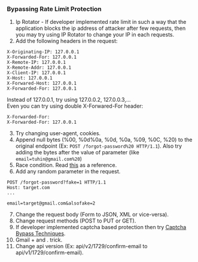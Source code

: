 ### **Bypassing Rate Limit Protection**
1. Ip Rotator - If developer implemented rate limit in such a way that the application blocks the ip address of attacker after few requests, then you may try using IP Rotator to change your IP in each requests.
2. Add the following headers in the request:
```
X-Originating-IP: 127.0.0.1
X-Forwarded-For: 127.0.0.1
X-Remote-IP: 127.0.0.1
X-Remote-Addr: 127.0.0.1
X-Client-IP: 127.0.0.1
X-Host: 127.0.0.1
X-Forwared-Host: 127.0.0.1
X-Forwarded-For: 127.0.0.1
```
Instead of 127.0.0.1, try using 127.0.0.2, 127.0.0.3,...  
Even you can try using double X-Forwared-For header:
```
X-Forwarded-For:
X-Forwarded-For: 127.0.0.1
```
3. Try changing user-agent, cookies.
4. Append null bytes (%00, %0d%0a, %0d, %0a, %09, %0C, %20) to the original endpoint (Ex: ```POST /forgot-password%20 HTTP/1.1```). 
Also try adding the bytes after the value of parameter (like ```email=tuhin@gmail.com%20```)
5. Race condition. Read [this](https://thezerohack.com/how-i-might-have-hacked-any-microsoft-account) as a reference.
6. Add any random parameter in the request.
```
POST /forgot-password?fake=1 HTTP/1.1
Host: target.com
...

email=target@gmail.com&alsofake=2
```
7. Change the request body (Form to JSON, XML or vice-versa).
8. Change request methods (POST to PUT or GET).
9. If developer implemented captcha based protection then try [Captcha Bypass Techniques](https://github.com/tuhin1729/Bug-Bounty-Methodology/blob/main/Captcha.md).
10. Gmail + and . trick.
11. Change api version (Ex: api/v2/1729/confirm-email to api/v1/1729/confirm-email).